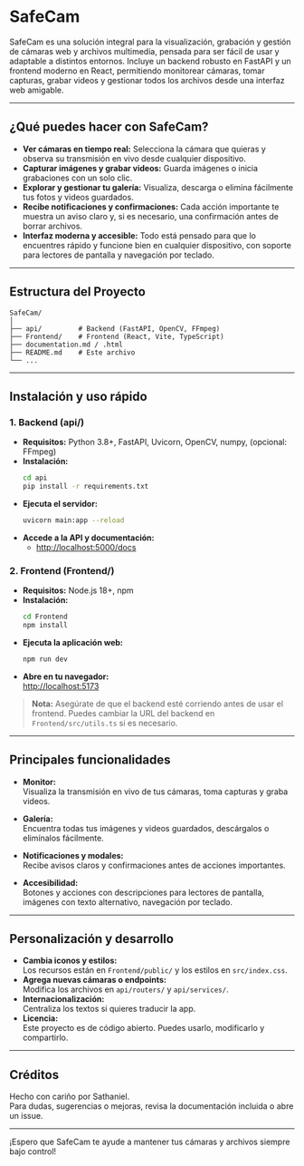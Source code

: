 # SafeCam

SafeCam es una solución integral para la visualización, grabación y gestión de cámaras web y archivos multimedia, pensada para ser fácil de usar y adaptable a distintos entornos. Incluye un backend robusto en FastAPI y un frontend moderno en React, permitiendo monitorear cámaras, tomar capturas, grabar videos y gestionar todos los archivos desde una interfaz web amigable.

---

## ¿Qué puedes hacer con SafeCam?

- **Ver cámaras en tiempo real:** Selecciona la cámara que quieras y observa su transmisión en vivo desde cualquier dispositivo.
- **Capturar imágenes y grabar videos:** Guarda imágenes o inicia grabaciones con un solo clic.
- **Explorar y gestionar tu galería:** Visualiza, descarga o elimina fácilmente tus fotos y videos guardados.
- **Recibe notificaciones y confirmaciones:** Cada acción importante te muestra un aviso claro y, si es necesario, una confirmación antes de borrar archivos.
- **Interfaz moderna y accesible:** Todo está pensado para que lo encuentres rápido y funcione bien en cualquier dispositivo, con soporte para lectores de pantalla y navegación por teclado.

---

## Estructura del Proyecto

```
SafeCam/
│
├── api/         # Backend (FastAPI, OpenCV, FFmpeg)
├── Frontend/    # Frontend (React, Vite, TypeScript)
├── documentation.md / .html
├── README.md    # Este archivo
└── ...
```

---

## Instalación y uso rápido

### 1. Backend (api/)

- **Requisitos:** Python 3.8+, FastAPI, Uvicorn, OpenCV, numpy, (opcional: FFmpeg)
- **Instalación:**
  ```bash
  cd api
  pip install -r requirements.txt
  ```
- **Ejecuta el servidor:**
  ```bash
  uvicorn main:app --reload
  ```
- **Accede a la API y documentación:**
  - [http://localhost:5000/docs](http://localhost:5000/docs)

### 2. Frontend (Frontend/)

- **Requisitos:** Node.js 18+, npm
- **Instalación:**
  ```bash
  cd Frontend
  npm install
  ```
- **Ejecuta la aplicación web:**
  ```bash
  npm run dev
  ```
- **Abre en tu navegador:**  
  [http://localhost:5173](http://localhost:5173)

> **Nota:** Asegúrate de que el backend esté corriendo antes de usar el frontend. Puedes cambiar la URL del backend en `Frontend/src/utils.ts` si es necesario.

---

## Principales funcionalidades

- **Monitor:**  
  Visualiza la transmisión en vivo de tus cámaras, toma capturas y graba videos.

- **Galería:**  
  Encuentra todas tus imágenes y videos guardados, descárgalos o elimínalos fácilmente.

- **Notificaciones y modales:**  
  Recibe avisos claros y confirmaciones antes de acciones importantes.

- **Accesibilidad:**  
  Botones y acciones con descripciones para lectores de pantalla, imágenes con texto alternativo, navegación por teclado.

---

## Personalización y desarrollo

- **Cambia iconos y estilos:**  
  Los recursos están en `Frontend/public/` y los estilos en `src/index.css`.
- **Agrega nuevas cámaras o endpoints:**  
  Modifica los archivos en `api/routers/` y `api/services/`.
- **Internacionalización:**  
  Centraliza los textos si quieres traducir la app.
- **Licencia:**  
  Este proyecto es de código abierto. Puedes usarlo, modificarlo y compartirlo.

---

## Créditos

Hecho con cariño por Sathaniel.  
Para dudas, sugerencias o mejoras, revisa la documentación incluida o abre un issue.

---

¡Espero que SafeCam te ayude a mantener tus cámaras y archivos siempre bajo control!
